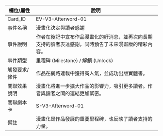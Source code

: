 | 欄位/屬性 | 說明 |
|---|---|
| Card_ID | EV-V3-Afterword-01 |
| 事件名稱 | 漫畫化決定與讀者感謝 |
| 事件說明 | 作者在後記中宣布作品漫畫化的好消息，並再次向長期支持的讀者表達感謝，同時預告了未來漫畫版的精彩內容。 |
| 事件類型 | 里程碑 (Milestone) / 解鎖 (Unlock) |
| 觸發要求/條件 | 作品在網路連載中獲得高人氣，並成功出版實體書。 |
| 關聯效果說明 | 漫畫化將進一步擴大作品的影響力，吸引更多讀者。作者與讀者之間的連結更加緊密。 |
| 關聯劇本卡 | S-V3-Afterword-01 |
| 備註 | 漫畫化是作品發展的重要里程碑，也反映了讀者支持的力量。 |
